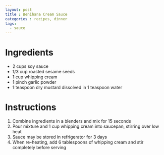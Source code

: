 ```yaml
---
layout: post
title : Benihana Cream Sauce
categories : recipes, dinner
tags:
  - sauce
---
```


# Ingredients

* 2 cups soy sauce
* 1/3 cup roasted sesame seeds
* 1 cup whipping cream
* 1 pinch garlic powder
* 1 teaspoon dry mustard dissolved in 1 teaspoon water

# Instructions

1. Combine ingredients in a blenders and mix for 15 seconds
2. Pour mixture and 1 cup whipping cream into saucepan, stirring over low heat
3. Sauce may be stored in refrigerator for 3 days
4. When re-heating, add 6 tablespoons of whipping cream and stir completely before serving